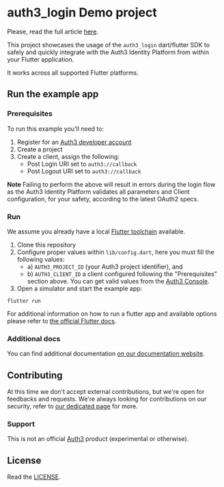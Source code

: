 # auth3_login Demo project

Please, read the full article [here](https://docs.auth3.dev/products/identity-platform/authenticate-users-in-a-mobile-application-with-auth3-login-sdk?utm_source=github&utm_medium=sdk&utm_campaign=flutter-login-example).

This project showcases the usage of the `auth3_login` dart/flutter SDK to safely and quickly integrate with the Auth3 Identity Platform from within your Flutter application.

It works across all supported Flutter platforms.

## Run the example app

### Prerequisites

To run this example you'll need to:

1. Register for an [Auth3 developer account](https://console.auth3.dev/?utm_source=github&utm_medium=sdk&utm_campaign=flutter-login-example)
2. Create a project
3. Create a client, assign the following:
    * Post Login URI set to `auth3://callback`
    * Post Logout URI set to `auth3://callback`

**Note** Failing to perform the above will result in errors during the login flow as the Auth3 Identity Platform validates all parameters and Client configuration, for your safety, according to the latest OAuth2 specs.

### Run

We assume you already have a local [Flutter toolchain](https://flutter.dev) available. 

1. Clone this repository
2. Configure proper values within `lib/config.dart`, here you must fill the following values: 
    * a) `AUTH3_PROJECT_ID` (your Auth3 project identifier), and 
    * b) `AUTH3_CLIENT_ID` a client configured following the "Prerequisites" section above. You can get valid values from the [Auth3 Console](https://console.auth3.dev?utm_source=github&utm_medium=sdk&utm_campaign=flutter-login-example).
3. Open a simulator and start the example app:

```
flutter run
```

For additional information on how to run a flutter app and available options please refer to [the official Flutter docs](https://flutter.dev/docs/get-started/web#create-and-run).

### Additional docs

You can find additional documentation [on our documentation website](https://docs.auth3.dev/?utm_source=github&utm_medium=sdk&utm_campaign=flutter-login-example).

## Contributing

At this time we don't accept external contributions, but we're open for feedbacks and requests. We're always looking for contributions on our security, refer to [our dedicated page](https://auth3.dev/bounty-program?utm_source=github&utm_medium=sdk&utm_campaign=flutter-login-example) for more.

### Support

This is not an official [Auth3](https://auth3.dev/?utm_source=github&utm_medium=sdk&utm_campaign=flutter-login-example) product (experimental or otherwise).

## License

Read the [LICENSE](https://github.com/auth3-dev/dart-sdk/blob/main/LICENSE).
